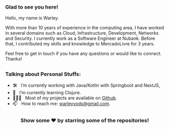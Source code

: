 ### Glad to see you here! &nbsp;

Hello, my name is Warley.

With more than 10 years of experience in the computing area, I have worked in several domains such as Cloud, Infrastructure, Development, Networks and Security. I currently work as a Software Engineer at Nubank. Before that, I contributed my skills and knowledge to MercadoLivre for 3 years.

Feel free to get in touch if you have any questions or would like to connect. Thanks!


##

### Talking about Personal Stuffs:
- 🛠 &nbsp; I’m currently working with Java/Kotlin with Springboot and NextJS, <br />
- 🚀 &nbsp; I’m currently learning Clojure.
- 👨🏻‍💻 &nbsp; Most of my projects are available on [Github](https://github.com/warleyvods).
- 📫 &nbsp; How to reach me: warleyvods@gmail.com.


##

<div align="center">

### Show some ❤️ by starring some of the repositories!

</div>

